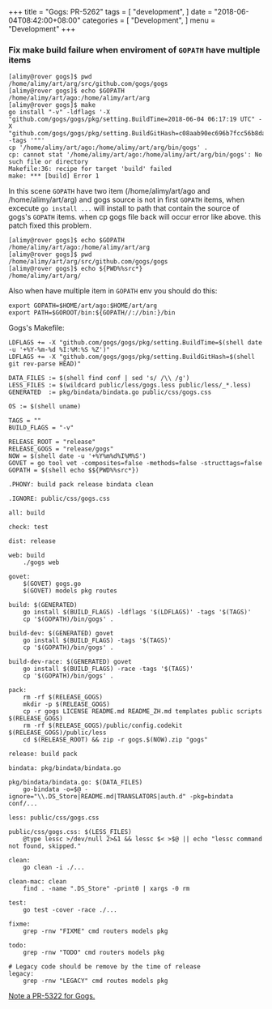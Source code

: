
+++
title = "Gogs: PR-5262"
tags = [
    "development",
]
date = "2018-06-04T08:42:00+08:00"
categories = [
    "Development",
]
menu = "Development"
+++
### Fix make build failure when enviroment of `GOPATH` have multiple items

```
[alimy@rover gogs]$ pwd
/home/alimy/art/arg/src/github.com/gogs/gogs
[alimy@rover gogs]$ echo $GOPATH
/home/alimy/art/ago:/home/alimy/art/arg
[alimy@rover gogs]$ make
go install "-v" -ldflags '-X "github.com/gogs/gogs/pkg/setting.BuildTime=2018-06-04 06:17:19 UTC" -X "github.com/gogs/gogs/pkg/setting.BuildGitHash=c08aab90ec696b7fcc56b8da0a468e74d266b89e"' -tags '""'
cp '/home/alimy/art/ago:/home/alimy/art/arg/bin/gogs' .
cp: cannot stat '/home/alimy/art/ago:/home/alimy/art/arg/bin/gogs': No such file or directory
Makefile:36: recipe for target 'build' failed
make: *** [build] Error 1
```

In this scene `GOPATH` have two item (/home/alimy/art/ago and /home/alimy/art/arg) and gogs source is not in first `GOPATH` items, when excecute `go install ...` will install to path that contain the source of gogs's `GOPATH` items. when cp gogs file back will occur error like above.
this patch fixed this problem.

```
[alimy@rover gogs]$ echo $GOPATH
/home/alimy/art/ago:/home/alimy/art/arg
[alimy@rover gogs]$ pwd
/home/alimy/art/arg/src/github.com/gogs/gogs
[alimy@rover gogs]$ echo ${PWD%%src*}
/home/alimy/art/arg/
```
<!--more-->

Also when have multiple item in `GOPATH` env you should do this:

```
export GOPATH=$HOME/art/ago:$HOME/art/arg
export PATH=$GOROOT/bin:${GOPATH//://bin:}/bin
```

Gogs's Makefile:

```
LDFLAGS += -X "github.com/gogs/gogs/pkg/setting.BuildTime=$(shell date -u '+%Y-%m-%d %I:%M:%S %Z')"
LDFLAGS += -X "github.com/gogs/gogs/pkg/setting.BuildGitHash=$(shell git rev-parse HEAD)"

DATA_FILES := $(shell find conf | sed 's/ /\\ /g')
LESS_FILES := $(wildcard public/less/gogs.less public/less/_*.less)
GENERATED  := pkg/bindata/bindata.go public/css/gogs.css

OS := $(shell uname)

TAGS = ""
BUILD_FLAGS = "-v"

RELEASE_ROOT = "release"
RELEASE_GOGS = "release/gogs"
NOW = $(shell date -u '+%Y%m%d%I%M%S')
GOVET = go tool vet -composites=false -methods=false -structtags=false
GOPATH = $(shell echo $${PWD%%src*})

.PHONY: build pack release bindata clean

.IGNORE: public/css/gogs.css

all: build

check: test

dist: release

web: build
	./gogs web

govet:
	$(GOVET) gogs.go
	$(GOVET) models pkg routes

build: $(GENERATED)
	go install $(BUILD_FLAGS) -ldflags '$(LDFLAGS)' -tags '$(TAGS)'
	cp '$(GOPATH)/bin/gogs' .

build-dev: $(GENERATED) govet
	go install $(BUILD_FLAGS) -tags '$(TAGS)'
	cp '$(GOPATH)/bin/gogs' .

build-dev-race: $(GENERATED) govet
	go install $(BUILD_FLAGS) -race -tags '$(TAGS)'
	cp '$(GOPATH)/bin/gogs' .

pack:
	rm -rf $(RELEASE_GOGS)
	mkdir -p $(RELEASE_GOGS)
	cp -r gogs LICENSE README.md README_ZH.md templates public scripts $(RELEASE_GOGS)
	rm -rf $(RELEASE_GOGS)/public/config.codekit $(RELEASE_GOGS)/public/less
	cd $(RELEASE_ROOT) && zip -r gogs.$(NOW).zip "gogs"

release: build pack

bindata: pkg/bindata/bindata.go

pkg/bindata/bindata.go: $(DATA_FILES)
	go-bindata -o=$@ -ignore="\\.DS_Store|README.md|TRANSLATORS|auth.d" -pkg=bindata conf/...

less: public/css/gogs.css

public/css/gogs.css: $(LESS_FILES)
	@type lessc >/dev/null 2>&1 && lessc $< >$@ || echo "lessc command not found, skipped."

clean:
	go clean -i ./...

clean-mac: clean
	find . -name ".DS_Store" -print0 | xargs -0 rm

test:
	go test -cover -race ./...

fixme:
	grep -rnw "FIXME" cmd routers models pkg

todo:
	grep -rnw "TODO" cmd routers models pkg

# Legacy code should be remove by the time of release
legacy:
	grep -rnw "LEGACY" cmd routes models pkg
  ```

[Note a PR-5322 for Gogs.](https://github.com/gogs/gogs/pull/5262 'Gogs PR-5262')
